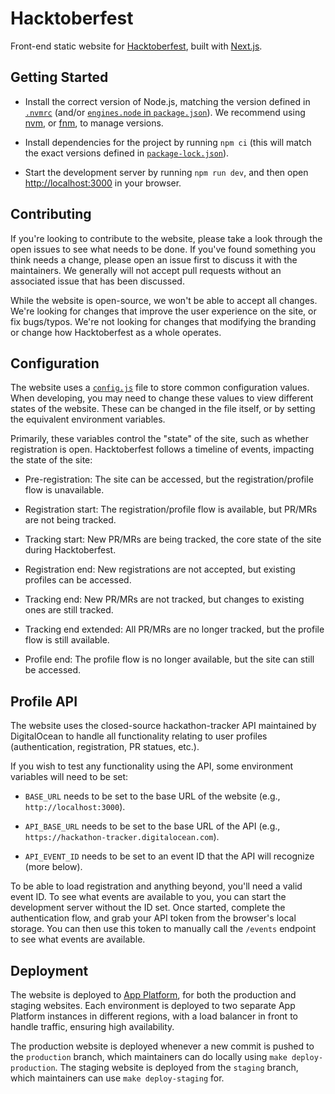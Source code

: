# Hacktoberfest

Front-end static website for [Hacktoberfest](https://hacktoberfest.com),
built with [Next.js](https://nextjs.org).

## Getting Started

- Install the correct version of Node.js, matching the version defined in
  [`.nvmrc`](.nvmrc) (and/or [`engines.node` in `package.json`](package.json)).
  We recommend using [nvm](https://github.com/nvm-sh/nvm), or
  [fnm](https://github.com/Schniz/fnm), to manage versions.

- Install dependencies for the project by running `npm ci` (this will match the
  exact versions defined in [`package-lock.json`](package-lock.json)).

- Start the development server by running `npm run dev`, and then open
  [http://localhost:3000](http://localhost:3000) in your browser.

## Contributing

If you're looking to contribute to the website, please take a look through the
open issues to see what needs to be done. If you've found something you think
needs a change, please open an issue first to discuss it with the maintainers.
We generally will not accept pull requests without an associated issue that has
been discussed.

While the website is open-source, we won't be able to accept all changes. We're
looking for changes that improve the user experience on the site, or fix
bugs/typos. We're not looking for changes that modifying the branding or change
how Hacktoberfest as a whole operates.

## Configuration

The website uses a [`config.js`](src/lib/config.js) file to store common
configuration values. When developing, you may need to change these values to
view different states of the website. These can be changed in the file itself,
or by setting the equivalent environment variables.

Primarily, these variables control the "state" of the site, such as whether
registration is open. Hacktoberfest follows a timeline of events, impacting the
state of the site:

- Pre-registration:
  The site can be accessed, but the registration/profile flow is unavailable.

- Registration start:
  The registration/profile flow is available, but PR/MRs are not being tracked.

- Tracking start:
  New PR/MRs are being tracked, the core state of the site during Hacktoberfest.

- Registration end:
  New registrations are not accepted, but existing profiles can be accessed.

- Tracking end:
  New PR/MRs are not tracked, but changes to existing ones are still tracked.

- Tracking end extended:
  All PR/MRs are no longer tracked, but the profile flow is still available.

- Profile end:
  The profile flow is no longer available, but the site can still be accessed.

## Profile API

The website uses the closed-source hackathon-tracker API maintained by
DigitalOcean to handle all functionality relating to user profiles
(authentication, registration, PR statues, etc.).

If you wish to test any functionality using the API,
some environment variables will need to be set:

- `BASE_URL` needs to be set to the base URL of the website
  (e.g., `http://localhost:3000`).

- `API_BASE_URL` needs to be set to the base URL of the API
  (e.g., `https://hackathon-tracker.digitalocean.com`).

- `API_EVENT_ID` needs to be set to an event ID that the API will recognize
  (more below).

To be able to load registration and anything beyond, you'll need a valid event
ID. To see what events are available to you, you can start the development
server without the ID set. Once started, complete the authentication flow, and
grab your API token from the browser's local storage. You can then use this
token to manually call the `/events` endpoint to see what events are available.

## Deployment

The website is deployed to [App Platform](https://do.co/apps), for both the
production and staging websites. Each environment is deployed to two separate
App Platform instances in different regions, with a load balancer in front to
handle traffic, ensuring high availability.

The production website is deployed whenever a new commit is pushed to the
`production` branch, which maintainers can do locally using
`make deploy-production`. The staging website is deployed from the `staging`
branch, which maintainers can use `make deploy-staging` for.
